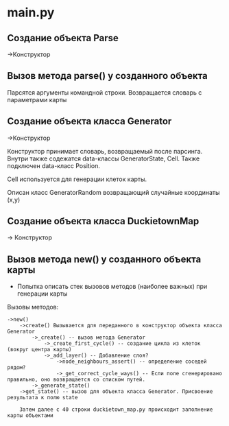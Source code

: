 # main.py

## Создание объекта Parse
->Конструктор

## Вызов метода parse() у созданного объекта
  
Парсятся аргументы командной строки. Возвращается словарь с параметрами карты

## Создание объекта класса Generator
->Конструктор

Конструктор принимает словарь, возвращаемый после парсинга.
Внутри также содежатся data-классы GeneratorState, Cell. Также подключен data-класс Position.

Cell используется для генерации клеток карты.

Описан класс GeneratorRandom возвращающий случайные координаты (x,y)

## Создание объекта класса DuckietownMap
-> Конструктор

## Вызов метода new() у созданного объекта карты

* Попытка описать стек вызовов методов (наиболее важных) при генерации карты

Вызовы методов:

    ->new()
        ->create() Вызывается для переданного в конструктор объекта класса Generator
            ->_create() -- вызов метода Generator
                ->_create_first_cycle() -- создание цикла из клеток (вокруг центра карты)
                ->_add_layer() -- Добавление слоя?
                    ->node_neighbours_assert() -- определение соседей рядом?
                    ->_get_correct_cycle_ways() -- Если поле сгенерировано правильно, оно возвращается со списком путей.
            ->_generate_state()
        ->get_state() -- вызов для объекта класса Generator. Присвоение результата к полю state
        
        Затем далее с 40 строки duckietown_map.py происходит заполнение карты объектами 
